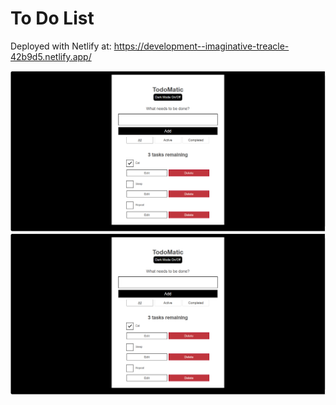 # To Do List

Deployed with Netlify at: https://development--imaginative-treacle-42b9d5.netlify.app/

![To Do App Light Mode](https://github.com/gvc222/mdn-todo-app-playtime/blob/development/src/assets/todo-list-light-mode.png?raw=true "Light Mode")
![To Do App Dark Mode](https://github.com/gvc222/mdn-todo-app-playtime/blob/development/src/assets/todo-list-light-mode.png "Dark Mode")
